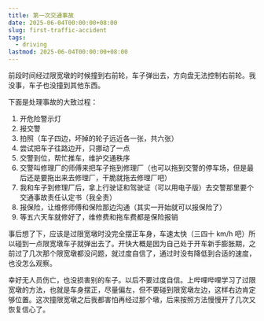 ```yaml
---
title: 第一次交通事故
date: 2025-06-04T00:00:00+08:00
slug: first-traffic-accident
tags:
  - driving
lastmod: 2025-06-04T00:00:00+08:00
---
```


前段时间经过限宽墩的时候撞到右前轮，车子弹出去，方向盘无法控制右前轮。我没事，车子也没撞到其他东西。

下面是处理事故的大致过程：

1. 开危险警示灯
1. 报交警
1. 拍照（车子四边，坏掉的轮子远近各一张，共六张）
1. 尝试把车子往路边开，只挪动了一点
1. 交警到位，帮忙推车，维护交通秩序
1. 交警叫修理厂的师傅来把车子拖到修理厂（也可以拖到交警的停车场，但是最后还是要拖出来去修理厂，干脆就拖去修理厂吧）
1. 我和车子到修理厂后，拿上行驶证和驾驶证（可以用电子版）去交警那里要个交通事故责任认定书（我全责）
1. 报保险，让维修师傅和保险那边沟通（其实一开始就可以报保险了）
1. 等五六天车就修好了，维修费和拖车费都是保险报销

事后想了下，应该是过限宽墩时没完全摆正车身，车速太快（三四十 km/h 吧）所以碰到一点限宽墩车子就弹出去了。开快大概是因为自己处于开车新手膨胀期，之前过了几次那个限宽墩都没问题，就过度自信了，通过时没有降低到合适的速度，也没怎么观察。

幸好无人员伤亡，也没损害别的车子。以后不要过度自信。上哔哩哔哩学习了过限宽墩的方法，也就是车身摆正，尽量偏左，但不要碰到限宽墩左边，这样右边肯定够位置。这次撞限宽墩之后我都害怕再经过那个墩，后来按照方法慢慢开了几次又恢复信心了。
